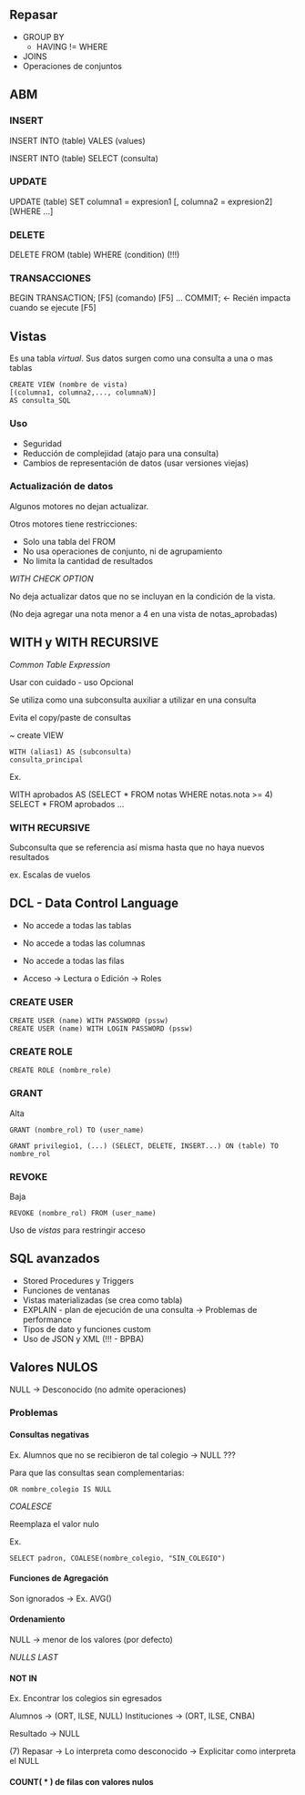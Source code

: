 
## Repasar 

- GROUP BY 
	- HAVING != WHERE
- JOINS
- Operaciones de conjuntos 

## ABM

### INSERT

INSERT INTO (table) VALES (values)

INSERT INTO (table) SELECT (consulta)

### UPDATE

UPDATE (table) SET columna1 = expresion1
[, columna2 = expresion2]
[WHERE ...]

### DELETE

DELETE FROM (table) WHERE (condition) (!!!)

### TRANSACCIONES

BEGIN TRANSACTION; [F5]
(comando) [F5]
...
COMMIT;  <- Recién impacta cuando se ejecute [F5]


## Vistas 

Es una tabla _virtual_. Sus datos surgen como una consulta a una o mas tablas

	CREATE VIEW (nombre de vista)
	[(columna1, columna2,..., columnaN)]
	AS consulta_SQL

### Uso  

- Seguridad
- Reducción de complejidad (atajo para una consulta)
- Cambios de representación de datos (usar versiones viejas)

### Actualización de datos

Algunos motores no dejan actualizar.

Otros motores tiene restricciones:

- Solo una tabla del FROM 
- No usa operaciones de conjunto, ni de agrupamiento
- No limita la cantidad de resultados

_WITH CHECK OPTION_

No deja actualizar datos que no se incluyan en la condición de la vista.

(No deja agregar una nota menor a 4 en una vista de notas_aprobadas)

## WITH y WITH RECURSIVE


_Common Table Expression_

Usar con cuidado - uso Opcional

Se utiliza como una subconsulta auxiliar a utilizar en una consulta

Evita el copy/paste de consultas

~ create VIEW

	WITH (alias1) AS (subconsulta)
	consulta_principal

Ex.

WITH aprobados AS  (SELECT * FROM notas WHERE notas.nota >= 4)
SELECT *
FROM aprobados 
...


### WITH RECURSIVE

Subconsulta que se referencia así misma hasta que no haya nuevos resultados

ex. Escalas de vuelos

## DCL - Data Control Language

- No accede a todas las tablas
- No accede a todas las columnas
- No accede a todas las filas

- Acceso -> Lectura o Edición -> Roles 

### CREATE USER 

	CREATE USER (name) WITH PASSWORD (pssw)
	CREATE USER (name) WITH LOGIN PASSWORD (pssw)


### CREATE ROLE

	CREATE ROLE (nombre_role)

### GRANT 

Alta

	GRANT (nombre_rol) TO (user_name)

	GRANT privilegio1, (...) (SELECT, DELETE, INSERT...) ON (table) TO nombre_rol

### REVOKE

Baja

	REVOKE (nombre_rol) FROM (user_name)


Uso de _vistas_ para restringir acceso


## SQL avanzados

- Stored Procedures y Triggers
- Funciones de ventanas
- Vistas materializadas (se crea como tabla)
- EXPLAIN - plan de ejecución de una consulta -> Problemas de performance 
- Tipos de dato y funciones custom 
- Uso de JSON y XML (!!! - BPBA)


## Valores NULOS 

NULL -> Desconocido (no admite operaciones)

### Problemas 

#### Consultas negativas 

Ex. Alumnos que no se recibieron de tal colegio -> NULL ???

Para que las consultas sean complementarias:

	OR nombre_colegio IS NULL

_COALESCE_

Reemplaza el valor nulo

Ex.

	SELECT padron, COALESE(nombre_colegio, "SIN_COLEGIO")

#### Funciones de Agregación

Son ignorados -> Ex. AVG()

#### Ordenamiento

NULL -> menor de los valores (por defecto)

_NULLS LAST_

#### NOT IN

Ex. Encontrar los colegios sin egresados

Alumnos -> (ORT, ILSE, NULL)
Instituciones -> (ORT, ILSE, CNBA)

Resultado -> NULL

(7) Repasar -> Lo interpreta como desconocido -> Explicitar como interpreta el NULL

#### COUNT( * ) de filas con valores nulos








